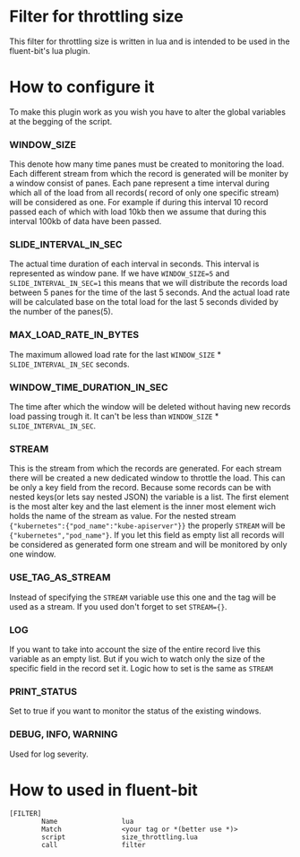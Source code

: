 # Filter for throttling size

This filter for throttling size is written in lua and is intended to be used in the fluent-bit's lua plugin.

# How to configure it

To make this plugin work as you wish you have to alter the global variables at the begging of the script.

### WINDOW_SIZE
This denote how many time panes must be created to monitoring the load.
Each different stream from which the record is generated will be moniter by a window consist of panes.
Each pane represent a time interval during which all of the load from all records( record of only one specific stream) will be considered as one.
For example if during this interval 10 record passed each of which with load 10kb then we assume that during this interval 100kb of data have been passed.

### SLIDE_INTERVAL_IN_SEC
The actual time duration of each interval in seconds. This interval is represented as window pane.
If we have `WINDOW_SIZE=5` and `SLIDE_INTERVAL_IN_SEC=1` this means that we will distribute the records load between 5 panes for the time of the last 5 seconds.
And the actual load rate will be calculated base on the total load for the last 5 seconds divided by the number of the panes(5).

### MAX_LOAD_RATE_IN_BYTES
The maximum allowed load rate for the last `WINDOW_SIZE` * `SLIDE_INTERVAL_IN_SEC` seconds.

### WINDOW_TIME_DURATION_IN_SEC
The time after which the window will be deleted without having new records load passing trough it.
It can't be less than `WINDOW_SIZE` * `SLIDE_INTERVAL_IN_SEC`.

### STREAM 
This is the stream from which the records are generated. For each stream there will be created a new dedicated window to throttle the load.
This can be only a key field from the record.
Because some records can be with nested keys(or lets say nested JSON) the variable is a list.
The first element is the most alter key and the last element is the inner most element wich holds the name of the stream as value.
For the nested stream `{"kubernetes":{"pod_name":"kube-apiserver"}}` the properly `STREAM` will be `{"kubernetes","pod_name"}`.
If you let this field as empty list all records will be considered as generated form one stream and will be monitored by only one window.

### USE_TAG_AS_STREAM
Instead of specifying the `STREAM` variable use this one and the tag will be used as a stream.
If you used don't forget to set `STREAM={}`.

### LOG
If you want to take into account the size of the entire record live this variable as an empty list.
But if you wich to watch only the size of the specific field in the record set it.
Logic how to set is the same as `STREAM`

### PRINT_STATUS
Set to true if you want to monitor the status of the existing windows.

### DEBUG, INFO, WARNING
Used for log severity.

# How to used in fluent-bit
```
[FILTER]
        Name                lua
        Match               <your tag or *(better use *)>
        script              size_throttling.lua
        call                filter
```

